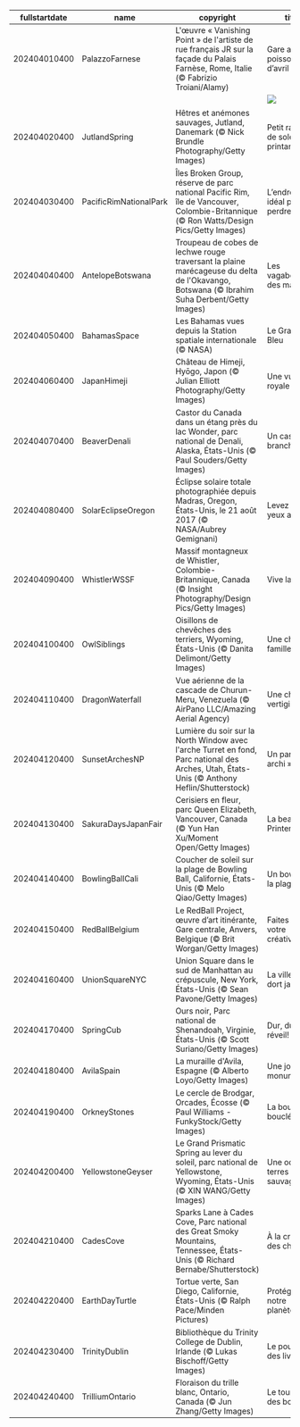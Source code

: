 |fullstartdate|name|copyright|title|image|
|--|--|--|--|--|
202404010400|PalazzoFarnese|L'œuvre « Vanishing Point » de l'artiste de rue français JR sur la façade du Palais Farnèse, Rome, Italie (© Fabrizio Troiani/Alamy)|Gare au poisson d’avril !|![](/fr-CA/2024/04/202404010400PalazzoFarnese.jpg)|
||||![](/fr-CA/2024/04/.jpg)|
202404020400|JutlandSpring|Hêtres et anémones sauvages, Jutland, Danemark (© Nick Brundle Photography/Getty Images)|Petit rayon de soleil printanier|![](/fr-CA/2024/04/202404020400JutlandSpring.jpg)|
202404030400|PacificRimNationalPark|Îles Broken Group, réserve de parc national Pacific Rim, île de Vancouver, Colombie-Britannique (© Ron Watts/Design Pics/Getty Images)|L’endroit idéal pour se perdre|![](/fr-CA/2024/04/202404030400PacificRimNationalPark.jpg)|
202404040400|AntelopeBotswana|Troupeau de cobes de lechwe rouge traversant la plaine marécageuse du delta de l'Okavango, Botswana (© Ibrahim Suha Derbent/Getty Images)|Les vagabonds des marais|![](/fr-CA/2024/04/202404040400AntelopeBotswana.jpg)|
202404050400|BahamasSpace|Les Bahamas vues depuis la Station spatiale internationale (© NASA)|Le Grand Bleu|![](/fr-CA/2024/04/202404050400BahamasSpace.jpg)|
202404060400|JapanHimeji|Château de Himeji, Hyōgo, Japon (© Julian Elliott Photography/Getty Images)|Une vue royale|![](/fr-CA/2024/04/202404060400JapanHimeji.jpg)|
202404070400|BeaverDenali|Castor du Canada dans un étang près du lac Wonder, parc national de Denali, Alaska, États-Unis (© Paul Souders/Getty Images)|Un castor branché!|![](/fr-CA/2024/04/202404070400BeaverDenali.jpg)|
202404080400|SolarEclipseOregon|Éclipse solaire totale photographiée depuis Madras, Oregon, États-Unis, le 21 août 2017 (© NASA/Aubrey Gemignani)|Levez les yeux au ciel!|![](/fr-CA/2024/04/202404080400SolarEclipseOregon.jpg)|
202404090400|WhistlerWSSF|Massif montagneux de Whistler, Colombie-Britannique, Canada (© Insight Photography/Design Pics/Getty Images)|Vive la glisse!|![](/fr-CA/2024/04/202404090400WhistlerWSSF.jpg)|
202404100400|OwlSiblings|Oisillons de chevêches des terriers, Wyoming, États-Unis (© Danita Delimont/Getty Images)|Une chouette famille!|![](/fr-CA/2024/04/202404100400OwlSiblings.jpg)|
202404110400|DragonWaterfall|Vue aérienne de la cascade de Churun-Meru, Venezuela (© AirPano LLC/Amazing Aerial Agency)|Une chute vertigineuse|![](/fr-CA/2024/04/202404110400DragonWaterfall.jpg)|
202404120400|SunsetArchesNP|Lumière du soir sur la North Window avec l'arche Turret en fond, Parc national des Arches, Utah, États-Unis (© Anthony Heflin/Shutterstock)|Un parc « archi » bien!|![](/fr-CA/2024/04/202404120400SunsetArchesNP.jpg)|
202404130400|SakuraDaysJapanFair|Cerisiers en fleur, parc Queen Elizabeth, Vancouver, Canada (© Yun Han Xu/Moment Open/Getty Images)|La beauté du Printemps|![](/fr-CA/2024/04/202404130400SakuraDaysJapanFair.jpg)|
202404140400|BowlingBallCali|Coucher de soleil sur la plage de Bowling Ball, Californie, États-Unis (© Melo Qiao/Getty Images)|Un bowling à la plage?|![](/fr-CA/2024/04/202404140400BowlingBallCali.jpg)|
202404150400|RedBallBelgium|Le RedBall Project, œuvre d’art itinérante, Gare centrale, Anvers, Belgique (© Brit Worgan/Getty Images)|Faites bondir votre créativité!|![](/fr-CA/2024/04/202404150400RedBallBelgium.jpg)|
202404160400|UnionSquareNYC|Union Square dans le sud de Manhattan au crépuscule, New York, États-Unis (© Sean Pavone/Getty Images)|La ville qui ne dort jamais|![](/fr-CA/2024/04/202404160400UnionSquareNYC.jpg)|
202404170400|SpringCub|Ours noir, Parc national de Shenandoah, Virginie, États-Unis (© Scott Suriano/Getty Images)|Dur, dur, le réveil!|![](/fr-CA/2024/04/202404170400SpringCub.jpg)|
202404180400|AvilaSpain|La muraille d'Avila, Espagne (© Alberto Loyo/Getty Images)|Une journée monumentale|![](/fr-CA/2024/04/202404180400AvilaSpain.jpg)|
202404190400|OrkneyStones|Le cercle de Brodgar, Orcades, Écosse (© Paul Williams - FunkyStock/Getty Images)|La boucle est bouclée!|![](/fr-CA/2024/04/202404190400OrkneyStones.jpg)|
202404200400|YellowstoneGeyser|Le Grand Prismatic Spring au lever du soleil, parc national de Yellowstone, Wyoming, États-Unis (© XIN WANG/Getty Images)|Une ode aux terres sauvages|![](/fr-CA/2024/04/202404200400YellowstoneGeyser.jpg)|
202404210400|CadesCove|Sparks Lane à Cades Cove, Parc national des Great Smoky Mountains, Tennessee, États-Unis (© Richard Bernabe/Shutterstock)|À la croisée des chemins|![](/fr-CA/2024/04/202404210400CadesCove.jpg)|
202404220400|EarthDayTurtle|Tortue verte, San Diego, Californie, États-Unis (© Ralph Pace/Minden Pictures)|Protégeons notre planète!|![](/fr-CA/2024/04/202404220400EarthDayTurtle.jpg)|
202404230400|TrinityDublin|Bibliothèque du Trinity College de Dublin, Irlande (© Lukas Bischoff/Getty Images)|Le pouvoir des livres|![](/fr-CA/2024/04/202404230400TrinityDublin.jpg)|
202404240400|TrilliumOntario|Floraison du trille blanc, Ontario, Canada (© Jun Zhang/Getty Images)|Le tournesol des bois !|![](/fr-CA/2024/04/202404240400TrilliumOntario.jpg)|
